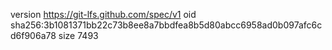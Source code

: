 version https://git-lfs.github.com/spec/v1
oid sha256:3b1081371bb22c73b8ee8a7bbdfea8b5d80abcc6958ad0b097afc6cd6f906a78
size 7493
